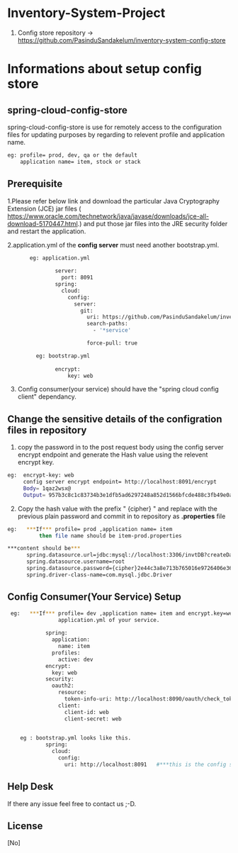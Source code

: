 # Inventory-System-Project

1. Config store repository -> https://github.com/PasinduSandakelum/inventory-system-config-store

# Informations about setup config store

## spring-cloud-config-store

spring-cloud-config-store is use for remotely access to the configuration files for updating purposes by
regarding to relevent profile and application name.

```bash
eg: profile= prod, dev, qa or the default 
    application name= item, stock or stack 
```
## Prerequisite

1.Please refer below link and download the particular Java Cryptography Extension (JCE) jar files
( https://www.oracle.com/technetwork/java/javase/downloads/jce-all-download-5170447.html.) and
put those jar files into the JRE security folder and restart the application.

2.application.yml of the <b>config server</b> must need another bootstrap.yml.
 ```bash
        eg: application.yml
        
                server:
                  port: 8091
                spring:
                  cloud:
                    config:
                      server:
                        git:
                          uri: https://github.com/PasinduSandakelum/inventory-system-config-store
                          search-paths:
                            - '*service'

                          force-pull: true 
 ```
 ```bash
          eg: bootstrap.yml
            
                encrypt:
                    key: web
 ```
3. Config consumer(your service) should have the "spring cloud config client" dependancy.

## Change the sensitive details of the configration files in repository

1. copy the password in to the post request body using the config server encrypt endpoint and generate the Hash value using the relevent encrypt key.
  ```bash
  eg:  encrypt-key: web
       config server encrypt endpoint= http://localhost:8091/encrypt 
       Body= 1qaz2wsx@
       Output= 957b3c8c1c83734b3e1dfb5ad6297248a852d1566bfcde488c3fb49e0a67cd09
  ```
2. Copy the hash value with the prefix " {cipher} " and replace with the previous plain password and commit in to repository 
    as <b>.properties</b> file
  ```bash
  eg:   ***If*** profile= prod ,application name= item
            then file name should be item-prod.properties
  ```
    
  ```bash
  ***content should be***  
        spring.datasource.url=jdbc:mysql://localhost:3306/invtDB?createDatabaseIfNotExist=true
        spring.datasource.username=root
        spring.datasource.password={cipher}2e44c3a8e713b765016e9726406e368208cfe1b0a4d85dbe4d4a6de79f7a6f30
        spring.driver-class-name=com.mysql.jdbc.Driver
  ```

## Config Consumer(Your Service) Setup


```bash
 eg:   ***If*** profile= dev ,application name= item and encrypt.key=web then
                application.yml of your service.                     
            
            spring:
              application:
                name: item
              profiles:
                active: dev
            encrypt:
              key: web
            security:
              oauth2:
                resource:
                  token-info-uri: http://localhost:8090/oauth/check_token
                client:
                  client-id: web
                  client-secret: web
    
```
```bash
    eg : bootstrap.yml looks like this.
            spring:
              cloud:
                config:
                  uri: http://localhost:8091   #***this is the config server running port***
```



## Help Desk

If there any issue feel free to contact us ;-D.


## License
[No]
